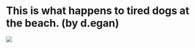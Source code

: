 <!--
id: 607616404
link: http://tumblr.atmos.org/post/607616404/this-is-what-happens-to-tired-dogs-at-the-beach
slug: this-is-what-happens-to-tired-dogs-at-the-beach
date: Mon May 17 2010 12:24:36 GMT-0700 (PDT)
publish: 2010-05-017
tags: 
title: This is what happens to tired dogs at the beach. (by d.egan)
-->


This is what happens to tired dogs at the beach. (by d.egan)
============================================================

![](http://24.media.tumblr.com/tumblr_l2kwl5Husz1qz4sngo1_500.jpg)

